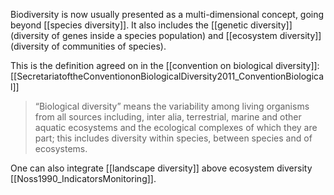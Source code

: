 Biodiversity is now usually presented as a multi-dimensional concept, going beyond [[species diversity]]. It also includes the [[genetic diversity]] (diversity of genes inside a species population) and [[ecosystem diversity]] (diversity of communities of species).

This is the definition agreed on in the [[convention on biological diversity]]:
[[SecretariatoftheConventiononBiologicalDiversity2011_ConventionBiological]]
> “Biological diversity” means the variability among living organisms from all sources including, inter alia, terrestrial, marine and other aquatic ecosystems and the ecological complexes of which they are part; this includes diversity within species, between species and of ecosystems.

One can also integrate [[landscape diversity]] above ecosystem diversity [[Noss1990_IndicatorsMonitoring]].